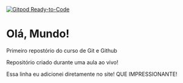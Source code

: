 [![Gitpod Ready-to-Code](https://img.shields.io/badge/Gitpod-Ready--to--Code-blue?logo=gitpod)](https://gitpod.io/#https://github.com/JJCL3MENTINO/Ola-Mundo) 

# Olá, Mundo!
 Primeiro repostório do curso de Git e Github

 Repositório criado durante uma aula ao vivo!
 
 Essa linha eu adicionei diretamente no site! QUE IMPRESSIONANTE!